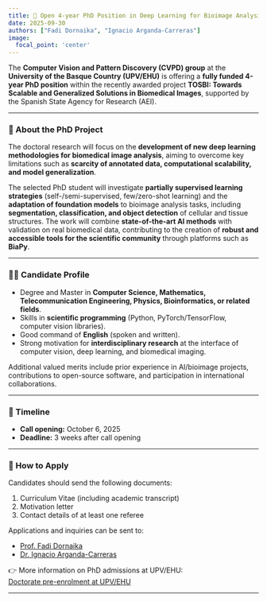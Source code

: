 ```yaml
---
title: 📢 Open 4-year PhD Position in Deep Learning for Bioimage Analysis!
date: 2025-09-30
authors: ["Fadi Dornaika", "Ignacio Arganda-Carreras"]
image:
  focal_point: 'center'
---
```


The **Computer Vision and Pattern Discovery (CVPD) group** at the **University of the Basque Country (UPV/EHU)** is offering a **fully funded 4-year PhD position** within the recently awarded project **TOSBI: Towards Scalable and Generalized Solutions in Biomedical Images**, supported by the Spanish State Agency for Research (AEI).  

<!--more-->

---

### 🎯 About the PhD Project  

The doctoral research will focus on the **development of new deep learning methodologies for biomedical image analysis**, aiming to overcome key limitations such as **scarcity of annotated data, computational scalability, and model generalization**.  

The selected PhD student will investigate **partially supervised learning strategies** (self-/semi-supervised, few/zero-shot learning) and the **adaptation of foundation models** to bioimage analysis tasks, including **segmentation, classification, and object detection** of cellular and tissue structures. The work will combine **state-of-the-art AI methods** with validation on real biomedical data, contributing to the creation of **robust and accessible tools for the scientific community** through platforms such as **BiaPy**.  

---

### 👩‍🎓 Candidate Profile  

- Degree and Master in **Computer Science, Mathematics, Telecommunication Engineering, Physics, Bioinformatics, or related fields**.  
- Skills in **scientific programming** (Python, PyTorch/TensorFlow, computer vision libraries).  
- Good command of **English** (spoken and written).  
- Strong motivation for **interdisciplinary research** at the interface of computer vision, deep learning, and biomedical imaging.  

Additional valued merits include prior experience in AI/bioimage projects, contributions to open-source software, and participation in international collaborations.  

---

### 📅 Timeline  

- **Call opening:** October 6, 2025  
- **Deadline:** 3 weeks after call opening  

---

### 📧 How to Apply  

Candidates should send the following documents:  

1. Curriculum Vitae (including academic transcript)  
2. Motivation letter  
3. Contact details of at least one referee  

Applications and inquiries can be sent to:  
- [Prof. Fadi Dornaika](mailto:fadi.dornaika@ehu.eus)  
- [Dr. Ignacio Arganda-Carreras](mailto:ignacio.arganda@ehu.eus)  

👉 More information on PhD admissions at UPV/EHU:  
[Doctorate pre-enrolment at UPV/EHU](https://www.ehu.eus/en/web/doktorego-eskola/doctorate-pre-enrolment)  

---

